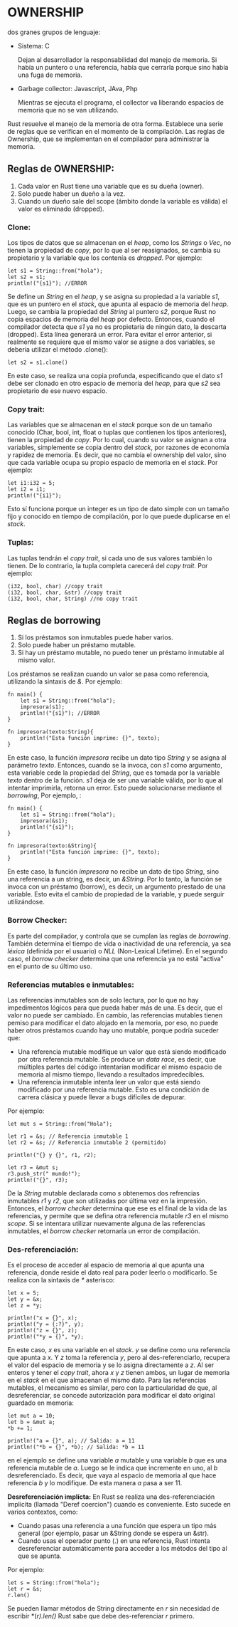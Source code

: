 # OWNERSHIP 

dos granes grupos de lenguaje:
* Sistema: C

    Dejan al desarrollador la responsabilidad del manejo de memoria. Si había un puntero o una referencia, había que cerrarla porque sino había una fuga de memoria.

* Garbage collector: Javascript, JAva, Php
    
    Mientras se ejecuta el programa, el collector va liberando espacios de memoria que no se van utilizando.

Rust resuelve el manejo de la memoria de otra forma. Establece una serie de reglas que se verifican en el momento de la compilación. Las reglas de Ownership, que se implementan en el compilador para administrar la memoria. 

## Reglas de OWNERSHIP:

1. Cada valor en Rust tiene una variable que es su dueña (owner).
2. Solo puede haber un dueño a la vez.
3. Cuando un dueño sale del scope (ámbito donde la variable es válida) el valor es eliminado (dropped).

### Clone:
Los tipos de datos que se almacenan en el *heap*, como los *Strings* o *Vec*, no tienen la propiedad de *copy*, por lo que al ser reasignados, se cambia su propietario y la variable que los contenía es *dropped*. Por ejemplo:

    let s1 = String::from("hola"); 
    let s2 = s1; 
    println!("{s1}"); //ERROR

Se define un *String* en el *heap*, y se asigna su propiedad a la variable *s1*, que es un puntero en el *stack*, que apunta al espacio de memoria del *heap*. Luego, se cambia la propiedad del *String* al puntero *s2*, porque Rust no copia espacios de memoria del *heap* por defecto. Entonces, cuando el compilador detecta que *s1* ya no es propietaria de ningún dato, la descarta (dropped). Esta línea generará un error.
Para evitar el error anterior, si realmente se requiere que el mismo valor se asigne a dos variables, se debería utilizar el método .clone():

    let s2 = s1.clone() 

En este caso, se realiza una copia profunda, especificando que el dato *s1* debe ser clonado en otro espacio de memoria del *heap*, para que *s2* sea propietario de ese nuevo espacio.

### Copy trait:
Las variables que se almacenan en el *stack* porque son de un tamaño conocido (Char, bool, int, float o tuplas que contienen los tipos anteriores), tienen la propiedad de *copy*. Por lo cual, cuando su valor se asignan a otra variables, simplemente se copia dentro del *stack*, por razones de economía y rapidez de memoria. Es decir, que no cambia el ownership del valor, sino que cada variable ocupa su propio espacio de memoria en el *stack*. Por ejemplo:

    let i1:i32 = 5; 
    let i2 = i1; 
    println!("{i1}"); 
    
Esto sí funciona porque un integer es un tipo de dato simple con un tamaño fijo y conocido en tiempo de compilación, por lo que puede duplicarse en el *stack*. 

### Tuplas:
Las tuplas tendrán el *copy trait*, si cada uno de sus valores también lo tienen. De lo contrario, la tupla completa carecerá del *copy trait*. Por ejemplo:

    (i32, bool, char) //copy trait
    (i32, bool, char, &str) //copy trait
    (i32, bool, char, String) //no copy trait

## Reglas de borrowing
1. Si los préstamos son inmutables puede haber varios.
2. Solo puede haber un préstamo mutable. 
3. Si hay un préstamo mutable, no puedo tener un préstamo inmutable al mismo valor.

Los préstamos se realizan cuando un valor se pasa como referencia, utilizando la sintaxis de *&*. Por ejemplo:

    fn main() {
        let s1 = String::from("hola");
        impresora(s1);
        println!("{s1}"); //ERROR
    }

    fn impresora(texto:String){
        println!("Esta función imprime: {}", texto);
    }

En este caso, la función *impresora* recibe un dato tipo *String* y se asigna al parámetro *texto*. Entonces, cuando se la invoca, con *s1* como argumento, esta variable cede la propiedad del *String*, que es tomada por la variable *texto* dentro de la función. *s1* deja de ser una variable válida, por lo que al intentar imprimirla, retorna un error. Esto puede solucionarse mediante el *borrowing*, Por ejemplo, :

    fn main() {
        let s1 = String::from("hola");
        impresora(&s1);
        println!("{s1}");
    }

    fn impresora(texto:&String){
        println!("Esta función imprime: {}", texto);
    }

En este caso, la función *impresora* no recibe un dato de tipo *String*, sino una referencia a un string, es decir, un *&String*. Por lo tanto, la función se invoca con un préstamo (borrow), es decir, un argumento prestado de una variable. Esto evita el cambio de propiedad de la variable, y puede serguir utilizándose. 

### Borrow Checker:
Es parte del compilador, y controla que se cumplan las reglas de *borrowing*. También determina el tiempo de vida o inactividad de una referencia, ya sea *léxica* (definida por el usuario) o *NLL* (Non-Lexical Lifetime). En el segundo caso, el *borrow checker* determina que una referencia ya no está "activa" en el punto de su último uso.

### Referencias mutables e inmutables:
Las referencias inmutables son de solo lectura, por lo que no hay impedimentos lógicos para que pueda haber más de una. Es decir, que el valor no puede ser cambiado. En cambio, las referencias mutables tienen pemiso para modificar el dato alojado en la memoria, por eso, no puede haber otros préstamos cuando hay uno mutable, porque podría suceder que:
* Una referencia mutable modifique un valor que está siendo modificado por otra referencia mutable. Se produce un *data race*, es decir, que múltiples partes del código intentarían modificar el mismo espacio de memoria al mismo tiempo, llevando a resultados impredecibles.
* Una referencia inmutable intenta leer un valor que está siendo modificado por una referencia mutable. Esto es una condición de carrera clásica y puede llevar a bugs difíciles de depurar.

Por ejemplo:

    let mut s = String::from("Hola");

    let r1 = &s; // Referencia inmutable 1
    let r2 = &s; // Referencia inmutable 2 (permitido)

    println!("{} y {}", r1, r2); 

    let r3 = &mut s; 
    r3.push_str(" mundo!");
    println!("{}", r3);

De la *String* mutable declarada como *s* obtenemos dos refrencias inmutables *r1* y *r2*, que son utilizadas por última vez en la impresión. Entonces, el *borrow checker* determina que ese es el final de la vida de las referencias, y permite que se defina otra referencia mutable *r3* en el mismo *scope*. Si se intentara utilizar nuevamente alguna de las referencias inmutables, el *borrow checker* retornaría un error de compilación. 

### Des-referenciación:
Es el proceso de acceder al espacio de memoria al que apunta una referencia, donde reside el dato real para poder leerlo o modificarlo. Se realiza con la sintaxis de *\** asterisco:

    let x = 5; 
    let y = &x; 
    let z = *y; 

    println!("x = {}", x); 
    println!("y = {:?}", y); 
    println!("z = {}", z); 
    println!("*y = {}", *y); 

En este caso, *x* es una variable en el *stack*. *y* se define como una referencia que apunta a *x*. Y *z* toma la referencia *y*, pero al des-referenciarlo, recupera el valor del espacio de memoria y se lo asigna directamente a *z*. Al ser enteros y tener el *copy trait*, ahora *x* y *z* tienen ambos, un lugar de memoria en el *stack* en el que almacenan el mismo dato. Para las referencias mutables, el mecanismo es similar, pero con la particularidad de que, al desreferenciar, se concede autorización para modificar el dato original guardado en memoria:  

    let mut a = 10; 
    let b = &mut a; 
    *b += 1; 

    println!("a = {}", a); // Salida: a = 11
    println!("*b = {}", *b); // Salida: *b = 11
    
en el ejemplo se define una variable *a* mutable y una variable *b* que es una referencia mutable de *a*. Luego se le indica que incremente en uno, al *b* desreferenciado. Es decir, que vaya al espacio de memoria al que hace referencia *b* y lo modifique. De esta manera *a* pasa a ser 11.

**Desreferenciación implícta:**
En Rust se realiza una des-referenciación implícita (llamada "Deref coercion") cuando es conveniente. Esto sucede en varios contextos, como:

* Cuando pasas una referencia a una función que espera un tipo más general (por ejemplo, pasar un &String donde se espera un &str).
* Cuando usas el operador punto (.) en una referencia, Rust intenta desreferenciar automáticamente para acceder a los métodos del tipo al que se apunta.

Por ejemplo: 

    let s = String::from("hola"); 
    let r = &s; 
    r.len()
    
Se pueden llamar métodos de String directamente en *r* sin necesidad de escribir *(*r).len()* Rust sabe que debe des-referenciar *r* primero.

